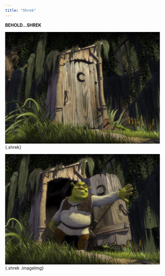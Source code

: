 ```yaml
---
title: "Shrek"
---
```


**BEHOLD...SHREK**

![](shrek_closed.png)
{.shrek}

![](shrek_open.png)
{.shrek .imageImg}